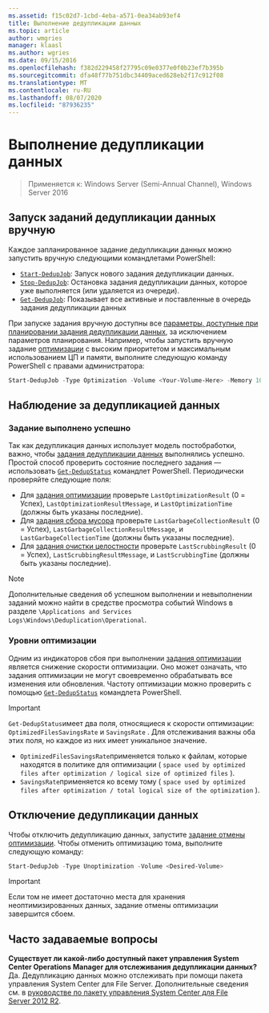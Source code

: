 ```yaml
---
ms.assetid: f15c02d7-1cbd-4eba-a571-0ea34ab93ef4
title: Выполнение дедупликации данных
ms.topic: article
author: wmgries
manager: klaasl
ms.author: wgries
ms.date: 09/15/2016
ms.openlocfilehash: f382d229458f27795c09e0377e0f0b23ef7b395b
ms.sourcegitcommit: dfa48f77b751dbc34409aced628eb2f17c912f08
ms.translationtype: MT
ms.contentlocale: ru-RU
ms.lasthandoff: 08/07/2020
ms.locfileid: "87936235"
---
```

# <a name="running-data-deduplication"></a>Выполнение дедупликации данных

> Применяется к: Windows Server (Semi-Annual Channel), Windows Server 2016

## <a name="running-data-deduplication-jobs-manually"></a><a id="running-dedup-jobs-manually"></a>Запуск заданий дедупликации данных вручную

Каждое запланированное задание дедупликации данных можно запустить вручную следующими командлетами PowerShell:
* [`Start-DedupJob`](/previous-versions/system-center/system-center-2012-R2/hh758173(v=sc.12)): Запуск нового задания дедупликации данных.
* [`Stop-DedupJob`](/previous-versions/system-center/system-center-2012-R2/hh758173(v=sc.12)): Остановка задания дедупликации данных, которое уже выполняется (или удаляется из очереди).
* [`Get-DedupJob`](/previous-versions/system-center/system-center-2012-R2/hh758173(v=sc.12)): Показывает все активные и поставленные в очередь задания дедупликации данных

При запуске задания вручную доступны все [параметры, доступные при планировании задания дедупликации данных](advanced-settings.md#modifying-job-schedules-available-settings), за исключением параметров планирования. Например, чтобы запустить вручную задание [оптимизации](understand.md#job-info-optimization) с высоким приоритетом и максимальным использованием ЦП и памяти, выполните следующую команду PowerShell с правами администратора:

```PowerShell
Start-DedupJob -Type Optimization -Volume <Your-Volume-Here> -Memory 100 -Cores 100 -Priority High
```

## <a name="monitoring-data-deduplication"></a><a id="monitoring-dedup"></a>Наблюдение за дедупликацией данных

### <a name="job-successes"></a><a id="monitoring-dedup-job-successes"></a>Задание выполнено успешно

Так как дедупликация данных использует модель постобработки, важно, чтобы [задания дедупликации данных](understand.md#job-info) выполнялись успешно. Простой способ проверить состояние последнего задания — использовать [`Get-DedupStatus`](/previous-versions/system-center/system-center-2012-R2/hh758173(v=sc.12)) командлет PowerShell. Периодически проверяйте следующие поля:

* Для [задания оптимизации](understand.md#job-info-optimization) проверьте `LastOptimizationResult` (0 = Успех), `LastOptimizationResultMessage`, и `LastOptimizationTime` (должны быть указаны последние).
* Для [задания сбора мусора](understand.md#job-info-gc) проверьте `LastGarbageCollectionResult` (0 = Успех), `LastGarbageCollectionResultMessage`, и `LastGarbageCollectionTime` (должны быть указаны последние).
* Для [задания очистки целостности](understand.md#job-info-scrubbing) проверьте `LastScrubbingResult` (0 = Успех), `LastScrubbingResultMessage`, и `LastScrubbingTime` (должны быть указаны последние).

> [!Note]
> Дополнительные сведения об успешном выполнении и невыполнении заданий можно найти в средстве просмотра событий Windows в разделе `\Applications and Services Logs\Windows\Deduplication\Operational`.

### <a name="optimization-rates"></a><a id="monitoring-dedup-optimization-rates"></a>Уровни оптимизации

Одним из индикаторов сбоя при выполнении [задания оптимизации](understand.md#job-info-optimization) является снижение скорости оптимизации. Оно может означать, что задания оптимизации не могут своевременно обрабатывать все изменения или обновления. Частоту оптимизации можно проверить с помощью [`Get-DedupStatus`](/previous-versions/system-center/system-center-2012-R2/hh758173(v=sc.12)) командлета PowerShell.

> [!Important]
> `Get-DedupStatus`имеет два поля, относящиеся к скорости оптимизации: `OptimizedFilesSavingsRate` и `SavingsRate` . Для отслеживания важны оба этих поля, но каждое из них имеет уникальное значение.
> - `OptimizedFilesSavingsRate`применяется только к файлам, которые находятся в политике для оптимизации ( `space used by optimized files after optimization / logical size of optimized files` ).
> - `SavingsRate`применяется ко всему тому ( `space used by optimized files after optimization / total logical size of the optimization` ).

## <a name="disabling-data-deduplication"></a><a id="disabling-dedup"></a>Отключение дедупликации данных
Чтобы отключить дедупликацию данных, запустите [задание отмены оптимизации](understand.md#job-info-unoptimization). Чтобы отменить оптимизацию тома, выполните следующую команду:

```PowerShell
Start-DedupJob -Type Unoptimization -Volume <Desired-Volume>
```

> [!Important]
> Если том не имеет достаточно места для хранения неоптимизированных данных, задание отмены оптимизации завершится сбоем.

## <a name="frequently-asked-questions"></a><a id="faq"></a>Часто задаваемые вопросы
**Существует ли какой-либо доступный пакет управления System Center Operations Manager для отслеживания дедупликации данных?**
Да. Дедупликацию данных можно отслеживать при помощи пакета управления System Center для File Server. Дополнительные сведения см. в [руководстве по пакету управления System Center для File Server 2012 R2](https://download.microsoft.com/download/6/F/7/6F7A33B9-9383-48ED-9252-23C2C8AD1BDA/MPGuide_FileServer2012R2.doc).

